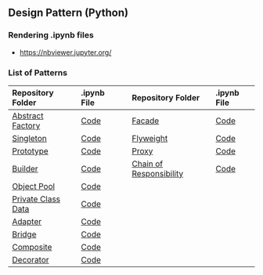 ## Design Pattern (Python)

### Rendering .ipynb files
- https://nbviewer.jupyter.org/

### List of Patterns
| Repository Folder | .ipynb File | | Repository Folder | .ipynb File |
|:------------- |:-------------|:-------------|:------------- |:-------------|
|[Abstract Factory](https://github.com/welmends/DesignPatternPy/tree/master/AbstractFactory)|[Code](https://github.com/welmends/DesignPatternPy/blob/master/AbstractFactory/AbstractFactory.ipynb)| |[Facade](https://github.com/welmends/DesignPatternPy/blob/master/Facade)|[Code](https://github.com/welmends/DesignPatternPy/blob/master/Facade/Facade.ipynb)|
|[Singleton](https://github.com/welmends/DesignPatternPy/tree/master/Singleton)|[Code](https://github.com/welmends/DesignPatternPy/blob/master/Singleton/Singleton.ipynb)| |[Flyweight](https://github.com/welmends/DesignPatternPy/blob/master/Flyweight)|[Code](https://github.com/welmends/DesignPatternPy/blob/master/Flyweight/Flyweight.ipynb)|
|[Prototype](https://github.com/welmends/DesignPatternPy/blob/master/Prototype)|[Code](https://github.com/welmends/DesignPatternPy/blob/master/Prototype/Prototype.ipynb)| |[Proxy](https://github.com/welmends/DesignPatternPy/blob/master/Proxy)|[Code](https://github.com/welmends/DesignPatternPy/blob/master/Proxy/Proxy.ipynb)|
|[Builder](https://github.com/welmends/DesignPatternPy/blob/master/Builder)|[Code](https://github.com/welmends/DesignPatternPy/blob/master/Builder/Builder.ipynb)| |[Chain of Responsibility](https://github.com/welmends/DesignPatternPy/blob/master/ChainOfResponsibility)|[Code](https://github.com/welmends/DesignPatternPy/blob/master/ChainOfResponsibility/ChainOfResponsibility.ipynb)|
|[Object Pool](https://github.com/welmends/DesignPatternPy/blob/master/ObjectPool)|[Code](https://github.com/welmends/DesignPatternPy/blob/master/ObjectPool/ObjectPool.ipynb)|
|[Private Class Data](https://github.com/welmends/DesignPatternPy/blob/master/PrivateClassData)|[Code](https://github.com/welmends/DesignPatternPy/blob/master/PrivateClassData/PrivateClassData.ipynb)|
|[Adapter](https://github.com/welmends/DesignPatternPy/blob/master/Adapter)|[Code](https://github.com/welmends/DesignPatternPy/blob/master/Adapter/Adapter.ipynb)|
|[Bridge](https://github.com/welmends/DesignPatternPy/blob/master/Bridge)|[Code](https://github.com/welmends/DesignPatternPy/blob/master/Bridge/Bridge.ipynb)|
|[Composite](https://github.com/welmends/DesignPatternPy/blob/master/Composite)|[Code](https://github.com/welmends/DesignPatternPy/blob/master/Composite/Composite.ipynb)|
|[Decorator](https://github.com/welmends/DesignPatternPy/blob/master/Decorator)|[Code](https://github.com/welmends/DesignPatternPy/blob/master/Decorator/Decorator.ipynb)|
